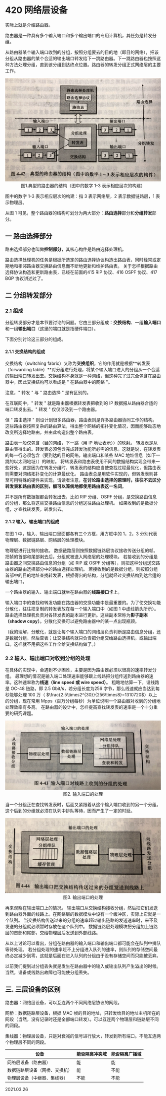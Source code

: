# 420 网络层设备

实际上就是介绍路由器。

路由器是一种具有多个输入端口和多个输出端口的专用计算机，其任务是转发分组。

从路由器某个输入端口收到的分组，按照分组要去的目的地（即目的网络），把该分组从路由器的某个合适的输出端口转发给下一跳路由器。下一跳路由器也按照这种方法处理分组，直到该分组到达终点位置。路由器的转发分组正式网络层的主要工作。

<img src="计网420-1.png" alt="计网420-1" style="zoom:67%;" />

<center>图1.典型的路由器的结构（图中的数字 1-3 表示相应层次的构建）</center>

图中的数字 1-3 表示相应层次的构建：指 3 表示网络层，2 表示数据链路层，1 表示物理层。

从图 1 可见，整个路由器的结构可划分为两大部分：**路由选择**部分和**分组转发**部分。

## 一 路由选择部分

路由选择部分也叫做**控制部分**，其核心构件是路由选择处理机。

路由选择处理机的任务是根据所选定的路由选择协议构造出路由表，同时经常或定期地和相邻路由器交换路由信息而不断地更新和维护路由表。
关于怎样根据路由选择协议构造和更新路由表，已经在前面的415 RIP 协议、416 OSPF 协议、417 BGP 协议讲述过了。

## 二 分组转发部分

### 2.1 组成

分组转发部分才是本节要讨论的问题。它由三部分组成：**交换结构**、一组**输入端口**和一组**输出端口**（这里的端口就是指硬件端口）。

下面分别讨论这三部分的组成。

#### 2.1.1 交换结构的组成

交换结构（switching fabric）又称为**交换组织**，它的作用就是根据**转发表（forwarding table）**对分组进行处理，将某个输入端口进入的分组从一个合适的输出端口转发出去。交换结构本身就是一种网络，但这种完了过完全包含在路由器中，因此交换结构可以看成是 " 在路由器中的网络 "。

注意，" 转发 " 与 " 路由选择 " 是有区别的。

在互联网中，" 转发 " 就是路由器根据转发表把收到的 IP 数据报从路由器合适的端口转发出去。" 转发 " 仅仅涉及到一个路由器。

但 " 路由选择 " 则设计到很多路由器，路由表则是许多路由器协同工作的结构。这些路由器按照复杂的路由算法，得出整个网络的拓扑变化情况，因而能够动态地改变所选择地路由，并由此构造出整个路由表。

路由表一般仅包含（目的网络，下一跳（用 IP 地址表示））的映射。
转发表是从路由表得出的。转发表必须包含完成转发功能所必需的信息。这就是说，在转发表的每一行必须包含（要到达的目的网络，输出端口和某些 MAC 地址信息（如下一跳的以太网地址））的映射。
将转发表和路由表使用不同的数据结构实现会带来一些好处，这是因为在转发分组时，转发表的结构应当使查找过程最优化，但路由表则需要对网络拓扑变化的计算最优化。
路由表总是用软件实现的，但转发表则甚至可用特殊的硬件来实现。请读者注意，**在讨论路由选择的原理时，往往不去区分转发表和路由表的区别，额可以笼统地都使用路由表这一名词**。

并不是所有数据报都会转发出去，比如 RIP 分组、OSPF 分组，是交换路由信息的分组，那么将这些交换路由信息的分组送往路由处理机。
如果收到的是数据分组，才查找转发表，转发出去。

#### 2.1.2 输入、输出端口的组成

在图 1 中，输入、输出端口里面都各有三个方框，用方框中的 1，2，3 分别代表物理层、数据链路层、网络层的处理模块。

物理层进行比特的接收。
数据链路层则按照数据链路层协议接收传送分组的帧。把帧的首部和尾部剥去后，分组就被送入网络层的处理模块。
若接收到的分组是路由器之间交换路由信息的分组（如 RIP 或 OSPF 分组等），则把这种分组送交路由器的路由选择部分中的路由选择处理机。
若接收到的是数据分组，则按照分组首部中的目的地址查找转发表，根据得出的结构，分组就经过交换结构到达合适的输出端口。

一个路由器的输入、输出端口就坐在路由器的**线路接口卡**上。

输入端口中的查找和转发功能在路由器的交换功能中是最重要的。为了使交换功能分散化，往往把复制的转发表放在每一个输入端口中（如图 1 中虚线箭头所示）。路由选择处理机负责对各转发表的副本进行更新。这些副本常称为**影子副本（shadow copy）**。分散化交换可以避免路由器中的某一点出现瓶颈。

（我的理解，分散化，就是让每个输入端口的网络层负责判断是路由信息分组，还是数据分组，然后查表；让交换结构就只负责把分组交给路由选择机，或输出端口。这样就不用把这些工作全给交换结构做了。）

### 2.2  输入、输出端口对收到分组的处理

在具体的实现中，会遇到不少困难，主要是因为路由器必须以很高的速率转发分组。
最理想的情况是输入端口处理速率能够跟上线路把分组传送到路由器的速率。这种速率称为**线速（line speed 或 wire speed）**。
粗略地估算一下，设线路是 OC-48 链路，即 2.5 Gbit/s，若分组长度为256 字节，那么线速就应当达到每秒能够处理 100 万（ $\frac{2.5\times2^{30}}{256\times8}=1310720$）以上的分组，现在常用 Mpps（百万分组每秒）为单位说明一个路由器对收到的分组地处理效率有多高。
在路由器的设计中，怎样提高查找转发表的速率是一个十分重要的研究课题。

<img src="计网420-2.png" alt="计网420-2" style="zoom:67%;" />

<center>图2. 输入端口的处理</center>

当一个分组正在查找转发表时，后面又紧跟着从这个输入端口收到的另一个分组。这个后到的分组就必须在队列中排队等待，因而产生了一定的时延。

<img src="计网420-3.png" alt="计网420-3" style="zoom:67%;" />

<center>图3. 输出端口的处理</center>

再来观察在输出端口上的情况。
输出端口从交换结构接收分组，然后把它们发送到路由器外面的线路上。在网络层的数据模块中设有一个缓冲区，实际上它就是一个队列。
当交换结构传送过来的分组的速率超过输出链路的发送速率时，来不及发送的分组就必须暂时存放在这个队列中。
数据链路层处理模块把分组加上链路层的首部和尾部，交给物理层后发送到外部线路。

从以上讨论可以看出，分组在路由器的输入端口和输出端口都可能会在队列中排队等待处理。
若分组处理的速率赶不上分组进入队列的速率，则队列的存储空间最终必定减少到零，这就是后面在进入队列的分组由于没有存储空间而只能被丢弃。

以前我们提到过分组丢失就是发生在路由器中的输入或输出队列产生溢出的时候。
当然，设备或线路出故障也可能使分组丢失。

## 三. 三层设备的区别

路由器：网络层设备，可以互连两个不同网络层协议的网段。

网桥：数据链路层设备，根据 MAC 帧的目的地址，只转发给目的地址主机所在的网段（当然，没有记录时还是全部端口转发）。可以互连两个物理层和链路层不同的网段。

集线器：物理层设备，只是对衰减的信号进行放大，转发到所有端口。不能互连两个物理层不同的网段。

| 设备                           | 能否隔离冲突域 | 能否隔离广播域 |
| ------------------------------ | -------------- | -------------- |
| 网络层设备（路由器）           | 能             | 能             |
| 数据链路层设备（网桥、交换机） | 能             | 不能           |
| 物理层设备（中继器、集线器）   | 不能           | 不能           |

2021.03.26

